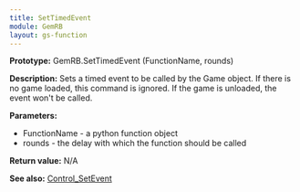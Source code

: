 ```yaml
---
title: SetTimedEvent
module: GemRB
layout: gs-function
---
```


**Prototype:** GemRB.SetTimedEvent (FunctionName, rounds)

**Description:** Sets a timed event to be called by the Game object. If 
there is no game loaded, this command is ignored. If the game is unloaded, 
the event won't be called.

**Parameters:** 
  * FunctionName - a python function object
  * rounds       - the delay with which the function should be called

**Return value:** N/A

**See also:** [Control_SetEvent](Control_SetEvent.md)

